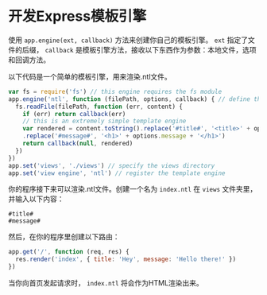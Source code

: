﻿# 开发Express模板引擎

使用 `app.engine(ext, callback)` 方法来创建你自己的模板引擎。 `ext` 指定了文件的后缀， `callback` 是模板引擎方法，接收以下东西作为参数：本地文件，选项和回调方法。

以下代码是一个简单的模板引擎，用来渲染.ntl文件。

```javascript
var fs = require('fs') // this engine requires the fs module
app.engine('ntl', function (filePath, options, callback) { // define the template engine
  fs.readFile(filePath, function (err, content) {
    if (err) return callback(err)
    // this is an extremely simple template engine
    var rendered = content.toString().replace('#title#', '<title>' + options.title + '</title>')
    .replace('#message#', '<h1>' + options.message + '</h1>')
    return callback(null, rendered)
  })
})
app.set('views', './views') // specify the views directory
app.set('view engine', 'ntl') // register the template engine
```

你的程序接下来可以渲染.ntl文件。创建一个名为 `index.ntl` 在 `views` 文件夹里，并输入以下内容：

```
#title#
#message#
```

然后，在你的程序里创建以下路由：

```javascript
app.get('/', function (req, res) {
  res.render('index', { title: 'Hey', message: 'Hello there!' })
})
```

当你向首页发起请求时， `index.ntl` 将会作为HTML渲染出来。